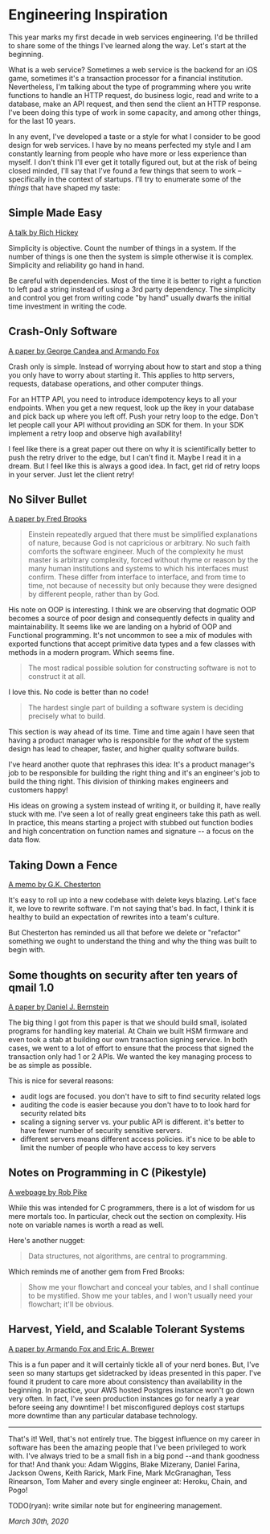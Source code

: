 # Engineering Inspiration

This year marks my first decade in web services engineering. I'd be thrilled to share some of the things I've learned along the way. Let's start at the beginning.

What is a web service? Sometimes a web service is the backend for an iOS game, sometimes it's a transaction processor for a financial institution. Nevertheless, I'm talking about the type of programming where you write functions to handle an HTTP request, do business logic, read and write to a database, make an API request, and then send the client an HTTP response. I've been doing this type of work in some capacity, and among other things, for the last 10 years.

In any event, I've developed a taste or a style for what I consider to be good design for web services. I have by no means perfected my style and I am constantly learning from people who have more or less experience than myself. I don't think I'll ever get it totally figured out, but at the risk of being closed minded, I'll say that I've found a few things that seem to work –specifically in the context of startups. I'll try to enumerate some of the *things* that have shaped my taste:


## Simple Made Easy

[A talk by Rich Hickey](https://www.youtube.com/watch?v=rI8tNMsozo0)

Simplicity is objective. Count the number of things in a system. If the number of things is one then the system is simple otherwise it is complex. Simplicity and reliability go hand in hand.

Be careful with dependencies. Most of the time it is better to right a function to left pad a string instead of using a 3rd party dependency. The simplicity and control you get from writing code "by hand" usually dwarfs the initial time investment in writing the code.

## Crash-Only Software

[A paper by George Candea and Armando Fox](https://d.32k.io/crashonly.pdf)

Crash only is simple. Instead of worrying about how to start and stop a thing you only have to worry about starting it. This applies to http servers, requests, database operations, and other computer things.

For an HTTP API, you need to introduce idempotency keys to all your endpoints. When you get a new request, look up the ikey in your database and pick back up where you left off. Push your retry loop to the edge. Don't let people call your API without providing an SDK for them. In your SDK implement a retry loop and observe high availability!

I feel like there is a great paper out there on why it is scientifically better to push the retry driver to the edge, but I can't find it. Maybe I read it in a dream. But I feel like this is always a good idea. In fact, get rid of retry loops in your server. Just let the client retry!

## No Silver Bullet

[A paper by Fred Brooks](https://d.32k.io/no-silver-bullet.pdf)

> Einstein repeatedly argued that there must be simplified explanations of nature, because God is not capricious or arbitrary. No such faith comforts the software engineer. Much of the complexity he must master is arbitrary complexity, forced without rhyme or reason by the many human institutions and systems to which his interfaces must confirm. These differ from interface to interface, and from time to time, not because of necessity but only because they were designed by different people, rather than by God.

His note on OOP is interesting. I think we are observing that dogmatic OOP becomes a source of poor design and consequently defects in quality and maintainability. It seems like we are landing on a hybrid of OOP and Functional programming. It's not uncommon to see a mix of modules with exported functions that accept primitive data types and a few classes with methods in a modern program. Which seems fine.

> The most radical possible solution for constructing software is not to construct it at all.

I love this. No code is better than no code!

> The hardest single part of building a software system is deciding precisely what to build. 

This section is way ahead of its time. Time and time again I have seen that having a product manager who is responsible for the *what* of the system design has lead to cheaper, faster, and higher quality software builds.

I've heard another quote that rephrases this idea: It's a product manager's job to be responsible for building the right thing and it's an engineer's job to build the thing right. This division of thinking makes engineers and customers happy!

His ideas on growing a system instead of writing it, or building it, have really stuck with me. I've seen a lot of really great engineers take this path as well. In practice, this means starting a project with stubbed out function bodies and high concentration on function names and signature -- a focus on the data flow.

## Taking Down a Fence

[A memo by G.K. Chesterton](https://www.chesterton.org/taking-a-fence-down/)

It's easy to roll up into a new codebase with delete keys blazing. Let's face it, we love to rewrite software. I'm not saying that's bad. In fact, I think it is healthy to build an expectation of rewrites into a team's culture.

But Chesterton has reminded us all that before we delete or "refactor" something we ought to understand the thing and why the thing was built to begin with.

## Some thoughts on security after ten years of qmail 1.0

[A paper by Daniel J. Bernstein](https://d.32k.io/qmailsec-20071101.pdf)

The big thing I got from this paper is that we should build small, isolated programs for handling key material. At Chain we built HSM firmware and even took a stab at building our own transaction signing service. In both cases, we went to a lot of effort to ensure that the process that signed the transaction only had 1 or 2 APIs. We wanted the key managing process to be as simple as possible.

This is nice for several reasons:

* audit logs are focused. you don't have to sift to find security related logs
* auditing the code is easier because you don't have to to look hard for security related bits
* scaling a signing server vs. your public API is different. it's better to have fewer number of security sensitive servers.
* different servers means different access policies. it's nice to be able to limit the number of people who have access to key servers

## Notes on Programming in C (Pikestyle)

[A webpage by Rob Pike](http://doc.cat-v.org/bell_labs/pikestyle)

While this was intended for C programmers, there is a lot of wisdom for us mere mortals too. In particular, check out the section on complexity. His note on variable names is worth a read as well.

Here's another nugget:

> Data structures, not algorithms, are central to programming.

Which reminds me of another gem from Fred Brooks:

> Show me your flowchart and conceal your tables, and I shall continue to be mystified. Show me your tables, and I won't usually need your flowchart; it'll be obvious.

## Harvest, Yield, and Scalable Tolerant Systems

[A paper by Armando Fox and Eric A. Brewer](https://d.32k.io/harvest-yield-scalable-tolerant-systems.pdf)

This is a fun paper and it will certainly tickle all of your nerd bones. But, I've seen so many startups get sidetracked by ideas presented in this paper. I've found it prudent to care more about consistency than availability in the beginning. In practice, your AWS hosted Postgres instance won't go down very often. In fact, I've seen production instances go for nearly a year before seeing any downtime! I bet misconfigured deploys cost startups more downtime than any particular database technology.

<hr />

That's it! Well, that's not entirely true. The biggest influence on my career in software has been the amazing people that I've been privileged to work with. I've always tried to be a small fish in a big pond --and thank goodness for that! And thank you:  Adam Wiggins, Blake Mizerany, Daniel Farina, Jackson Owens, Keith Rarick, Mark Fine, Mark McGranaghan, Tess Rinearson, Tom Maher and every single engineer at: Heroku, Chain, and Pogo!

TODO(ryan): write similar note but for engineering management.

*March 30th, 2020*
